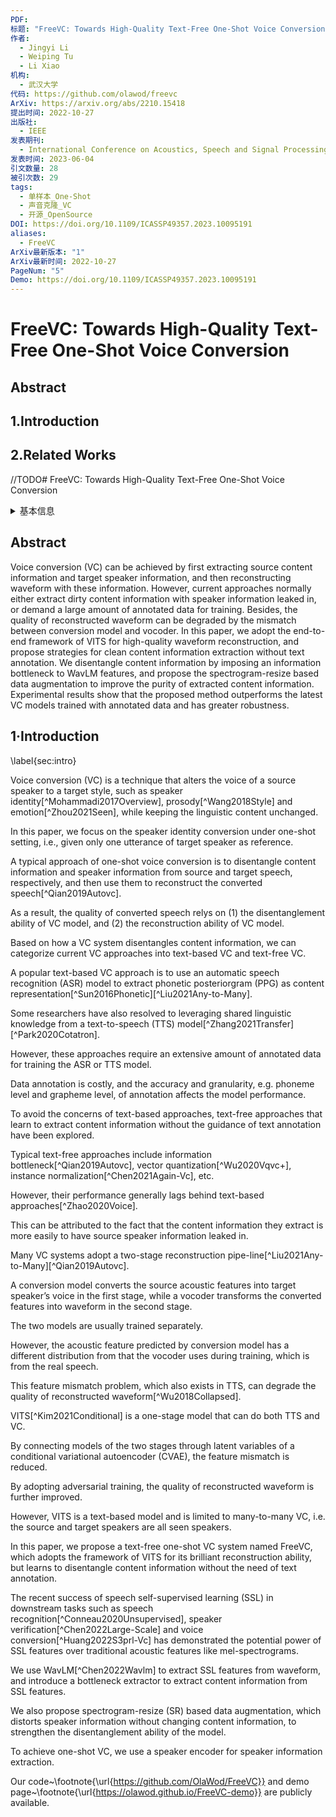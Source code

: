 ```yaml
---
PDF: 
标题: "FreeVC: Towards High-Quality Text-Free One-Shot Voice Conversion"
作者:
  - Jingyi Li
  - Weiping Tu
  - Li Xiao
机构:
  - 武汉大学
代码: https://github.com/olawod/freevc
ArXiv: https://arxiv.org/abs/2210.15418
提出时间: 2022-10-27
出版社:
  - IEEE
发表期刊:
  - International Conference on Acoustics, Speech and Signal Processing (ICASSP)
发表时间: 2023-06-04
引文数量: 28
被引次数: 29
tags:
  - 单样本_One-Shot
  - 声音克隆_VC
  - 开源_OpenSource
DOI: https://doi.org/10.1109/ICASSP49357.2023.10095191
aliases:
  - FreeVC
ArXiv最新版本: "1"
ArXiv最新时间: 2022-10-27
PageNum: "5"
Demo: https://doi.org/10.1109/ICASSP49357.2023.10095191
---
```

# FreeVC: Towards High-Quality Text-Free One-Shot Voice Conversion

## Abstract

## 1.Introduction

## 2.Related Works

//TODO# FreeVC: Towards High-Quality Text-Free One-Shot Voice Conversion

<details>
<summary>基本信息</summary>

- 标题: "FreeVC: Towards High-Quality Text-Free One-Shot Voice Conversion."
- 作者:
  - 01 Jingyi li
  - 02 Weiping tu
  - 03 Li xiao
- 链接:
  - [ArXiv](https://arxiv.org/abs/2210.15418v1)
  - [Publication]()
  - [Github]()
  - [Demo]()
- 文件:
  - [ArXiv:2210.15418v1](D:\Speech\Sapphire-TTS-Collection\Models\-VC\_PDF\2022.10.27_2210.15418v1_FreeVC__Towards_High-Quality_Text-Free_One-Shot_Voice_Conversion.pdf)
  - [Publication] #TODO

</details>

## Abstract

Voice conversion (VC) can be achieved by first extracting source content information and target speaker information, and then reconstructing waveform with these information.
However, current approaches normally either extract dirty content information with speaker information leaked in, or demand a large amount of annotated data for training.
Besides, the quality of reconstructed waveform can be degraded by the mismatch between conversion model and vocoder.
In this paper, we adopt the end-to-end framework of VITS for high-quality waveform reconstruction, and propose strategies for clean content information extraction without text annotation.
We disentangle content information by imposing an information bottleneck to WavLM features, and propose the spectrogram-resize based data augmentation to improve the purity of extracted content information.
Experimental results show that the proposed method outperforms the latest VC models trained with annotated data and has greater robustness.

## 1·Introduction

\label{sec:intro}

Voice conversion (VC) is a technique that alters the voice of a source speaker to a target style, such as speaker identity[^Mohammadi2017Overview], prosody[^Wang2018Style] and emotion[^Zhou2021Seen], while keeping the linguistic content unchanged.

In this paper, we focus on the speaker identity conversion under one-shot setting, i.e., given only one utterance of target speaker as reference.

A typical approach of one-shot voice conversion is to disentangle content information and speaker information from source and target speech, respectively, and then use them to reconstruct the converted speech[^Qian2019Autovc].

As a result, the quality of converted speech relys on (1) the disentanglement ability of VC model, and (2) the reconstruction ability of VC model.

Based on how a VC system disentangles content information, we can categorize current VC approaches into text-based VC and text-free VC.

A popular text-based VC approach is to use an automatic speech recognition (ASR) model to extract phonetic posteriorgram (PPG) as content representation[^Sun2016Phonetic][^Liu2021Any-to-Many].

Some researchers have also resolved to leveraging shared linguistic knowledge from a text-to-speech (TTS) model[^Zhang2021Transfer][^Park2020Cotatron].

However, these approaches require an extensive amount of annotated data for training the ASR or TTS model.

Data annotation is costly, and the accuracy and granularity, e.g. phoneme level and grapheme level, of annotation affects the model performance.

To avoid the concerns of text-based approaches, text-free approaches that learn to extract content information without the guidance of text annotation have been explored.

Typical text-free approaches include information bottleneck[^Qian2019Autovc], vector quantization[^Wu2020Vqvc+], instance normalization[^Chen2021Again-Vc], etc.

However, their performance generally lags behind text-based approaches[^Zhao2020Voice].

This can be attributed to the fact that the content information they extract is more easily to have source speaker information leaked in.

Many VC systems adopt a two-stage reconstruction pipe-line[^Liu2021Any-to-Many][^Qian2019Autovc].

A conversion model converts the source acoustic features into target speaker’s voice in the first stage, while a vocoder transforms the converted features into waveform in the second stage.

The two models are usually trained separately.

However, the acoustic feature predicted by conversion model has a different distribution from that the vocoder uses during training, which is from the real speech.

This feature mismatch problem, which also exists in TTS, can degrade the quality of reconstructed waveform[^Wu2018Collapsed].

VITS[^Kim2021Conditional] is a one-stage model that can do both TTS and VC.

By connecting models of the two stages through latent variables of a conditional variational autoencoder (CVAE), the feature mismatch is reduced.

By adopting adversarial training, the quality of reconstructed waveform is further improved.

However, VITS is a text-based model and is limited to many-to-many VC, i.e. the source and target speakers are all seen speakers.

In this paper, we propose a text-free one-shot VC system named FreeVC, which adopts the framework of VITS for its brilliant reconstruction ability, but learns to disentangle content information without the need of text annotation.

The recent success of speech self-supervised learning (SSL) in downstream tasks such as speech recognition[^Conneau2020Unsupervised], speaker verification[^Chen2022Large-Scale] and voice conversion[^Huang2022S3prl-Vc] has demonstrated the potential power of SSL features over traditional acoustic features like mel-spectrograms.

We use WavLM[^Chen2022Wavlm] to extract SSL features from waveform, and introduce a bottleneck extractor to extract content information from SSL features.

We also propose spectrogram-resize (SR) based data augmentation, which distorts speaker information without changing content information, to strengthen the disentanglement ability of the model.

To achieve one-shot VC, we use a speaker encoder for speaker information extraction.

Our code~\footnote{\url{https://github.com/OlaWod/FreeVC}} and demo page~\footnote{\url{https://olawod.github.io/FreeVC-demo}} are publicly available.

